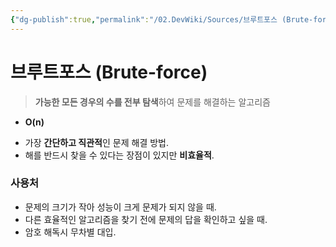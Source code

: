 ```yaml
---
{"dg-publish":true,"permalink":"/02.DevWiki/Sources/브루트포스 (Brute-force)/"}
---
```


# 브루트포스 (Brute-force)

> **가능한 모든 경우의 수를 전부 탐색**하여 문제를 해결하는 알고리즘
* **O(n)**
- 가장 **간단하고 직관적**인 문제 해결 방법.
- 해를 반드시 찾을 수 있다는 장점이 있지만 **비효율적**.
### 사용처
- 문제의 크기가 작아 성능이 크게 문제가 되지 않을 때.
- 다른 효율적인 알고리즘을 찾기 전에 문제의 답을 확인하고 싶을 때.
- 암호 해독시 무차별 대입.